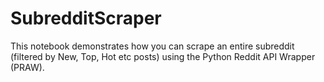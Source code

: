 # SubredditScraper
This notebook demonstrates how you can scrape an entire subreddit (filtered by New, Top, Hot etc posts) using the Python Reddit API Wrapper (PRAW).
